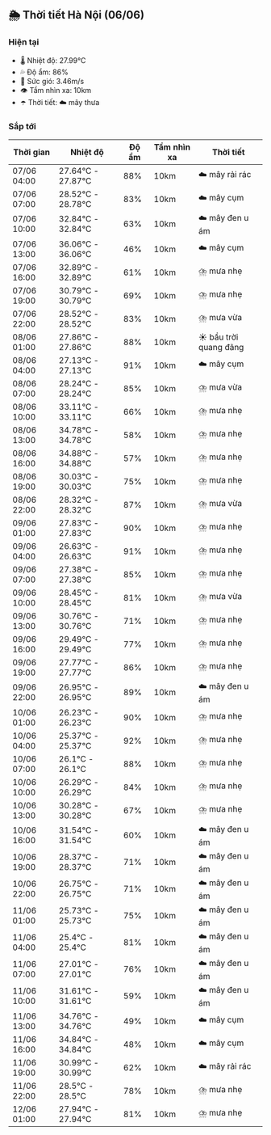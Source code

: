## 🌦️ Thời tiết Hà Nội (06/06)

### Hiện tại

- 🌡️ Nhiệt độ: 27.99℃
- 💦 Độ ẩm: 86%
- 💨 Sức gió: 3.46m/s
- 👁️ Tầm nhìn xa: 10km
- ☂️ Thời tiết: ☁️ mây thưa

### Sắp tới

| Thời gian | Nhiệt độ | Độ ẩm | Tầm nhìn xa | Thời tiết |
| --- | --- | --- | --- | --- |
| 07/06 04:00 | 27.64℃ - 27.87℃ | 88% | 10km | ☁️ mây rải rác |
| 07/06 07:00 | 28.52℃ - 28.78℃ | 83% | 10km | ☁️ mây cụm |
| 07/06 10:00 | 32.84℃ - 32.84℃ | 63% | 10km | ☁️ mây đen u ám |
| 07/06 13:00 | 36.06℃ - 36.06℃ | 46% | 10km | ☁️ mây cụm |
| 07/06 16:00 | 32.89℃ - 32.89℃ | 61% | 10km | ⛈️ mưa nhẹ |
| 07/06 19:00 | 30.79℃ - 30.79℃ | 69% | 10km | ⛈️ mưa nhẹ |
| 07/06 22:00 | 28.52℃ - 28.52℃ | 83% | 10km | ⛈️ mưa vừa |
| 08/06 01:00 | 27.86℃ - 27.86℃ | 88% | 10km | ☀️ bầu trời quang đãng |
| 08/06 04:00 | 27.13℃ - 27.13℃ | 91% | 10km | ☁️ mây cụm |
| 08/06 07:00 | 28.24℃ - 28.24℃ | 85% | 10km | ⛈️ mưa vừa |
| 08/06 10:00 | 33.11℃ - 33.11℃ | 66% | 10km | ⛈️ mưa nhẹ |
| 08/06 13:00 | 34.78℃ - 34.78℃ | 58% | 10km | ⛈️ mưa nhẹ |
| 08/06 16:00 | 34.88℃ - 34.88℃ | 57% | 10km | ⛈️ mưa nhẹ |
| 08/06 19:00 | 30.03℃ - 30.03℃ | 75% | 10km | ⛈️ mưa nhẹ |
| 08/06 22:00 | 28.32℃ - 28.32℃ | 87% | 10km | ⛈️ mưa vừa |
| 09/06 01:00 | 27.83℃ - 27.83℃ | 90% | 10km | ⛈️ mưa nhẹ |
| 09/06 04:00 | 26.63℃ - 26.63℃ | 91% | 10km | ⛈️ mưa nhẹ |
| 09/06 07:00 | 27.38℃ - 27.38℃ | 85% | 10km | ⛈️ mưa nhẹ |
| 09/06 10:00 | 28.45℃ - 28.45℃ | 81% | 10km | ⛈️ mưa vừa |
| 09/06 13:00 | 30.76℃ - 30.76℃ | 71% | 10km | ⛈️ mưa nhẹ |
| 09/06 16:00 | 29.49℃ - 29.49℃ | 77% | 10km | ⛈️ mưa nhẹ |
| 09/06 19:00 | 27.77℃ - 27.77℃ | 86% | 10km | ⛈️ mưa nhẹ |
| 09/06 22:00 | 26.95℃ - 26.95℃ | 89% | 10km | ☁️ mây đen u ám |
| 10/06 01:00 | 26.23℃ - 26.23℃ | 90% | 10km | ⛈️ mưa nhẹ |
| 10/06 04:00 | 25.37℃ - 25.37℃ | 92% | 10km | ⛈️ mưa nhẹ |
| 10/06 07:00 | 26.1℃ - 26.1℃ | 88% | 10km | ⛈️ mưa nhẹ |
| 10/06 10:00 | 26.29℃ - 26.29℃ | 84% | 10km | ⛈️ mưa nhẹ |
| 10/06 13:00 | 30.28℃ - 30.28℃ | 67% | 10km | ⛈️ mưa nhẹ |
| 10/06 16:00 | 31.54℃ - 31.54℃ | 60% | 10km | ☁️ mây đen u ám |
| 10/06 19:00 | 28.37℃ - 28.37℃ | 71% | 10km | ☁️ mây đen u ám |
| 10/06 22:00 | 26.75℃ - 26.75℃ | 71% | 10km | ☁️ mây đen u ám |
| 11/06 01:00 | 25.73℃ - 25.73℃ | 75% | 10km | ☁️ mây đen u ám |
| 11/06 04:00 | 25.4℃ - 25.4℃ | 81% | 10km | ☁️ mây đen u ám |
| 11/06 07:00 | 27.01℃ - 27.01℃ | 76% | 10km | ☁️ mây đen u ám |
| 11/06 10:00 | 31.61℃ - 31.61℃ | 59% | 10km | ☁️ mây đen u ám |
| 11/06 13:00 | 34.76℃ - 34.76℃ | 49% | 10km | ☁️ mây cụm |
| 11/06 16:00 | 34.84℃ - 34.84℃ | 48% | 10km | ☁️ mây cụm |
| 11/06 19:00 | 30.99℃ - 30.99℃ | 62% | 10km | ☁️ mây rải rác |
| 11/06 22:00 | 28.5℃ - 28.5℃ | 78% | 10km | ⛈️ mưa nhẹ |
| 12/06 01:00 | 27.94℃ - 27.94℃ | 81% | 10km | ⛈️ mưa nhẹ |
